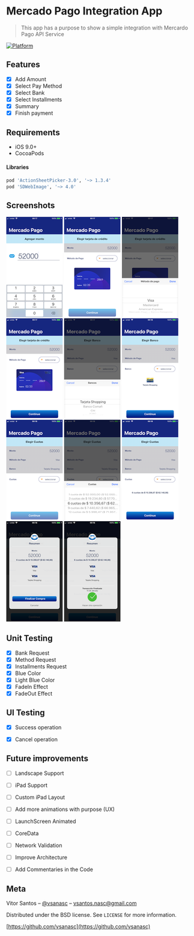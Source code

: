 # Mercado Pago Integration App

> This app has a purpose to show a simple integration with Mercardo Pago API Service

[![Platform](https://img.shields.io/cocoapods/p/LFAlertController.svg?style=flat)](http://cocoapods.org/pods/LFAlertController)

## Features

- [x] Add Amount
- [x] Select Pay Method
- [x] Select Bank
- [x] Select Installments
- [x] Summary
- [x] Finish payment

## Requirements

- iOS 9.0+
- CocoaPods

#### Libraries

```ruby
pod 'ActionSheetPicker-3.0', '~> 1.3.4'
pod 'SDWebImage', '~> 4.0'
```

## Screenshots

![](/Screenshots/1.PNG)
![](/Screenshots/2.PNG)
![](/Screenshots/3.PNG)
![](/Screenshots/4.PNG)
![](/Screenshots/5.PNG)
![](/Screenshots/6.PNG)
![](/Screenshots/7.PNG)
![](/Screenshots/8.PNG)
![](/Screenshots/9.PNG)
![](/Screenshots/10.PNG)
![](/Screenshots/11.PNG)

## Unit Testing

- [x] Bank Request
- [x] Method Request
- [x] Installments Request
- [x] Blue Color
- [x] Light Blue Color
- [x] FadeIn Effect
- [x] FadeOut Effect

## UI Testing

- [x] Success operation
- [x] Cancel operation


## Future improvements

- [ ] Landscape Support
- [ ] iPad Support
- [ ] Custom iPad Layout
- [ ] Add more animations with purpose (UX)
- [ ] LaunchScreen Animated
- [ ] CoreData
- [ ] Network Validation
- [ ] Improve Architecture
- [ ] Add Commentaries in the Code


## Meta

Vitor Santos – [@vsanasc](https://twitter.com/vsanasc) – vsantos.nasc@gmail.com

Distributed under the BSD license. See ``LICENSE`` for more information.

[https://github.com/vsanasc](https://github.com/vsanasc)
